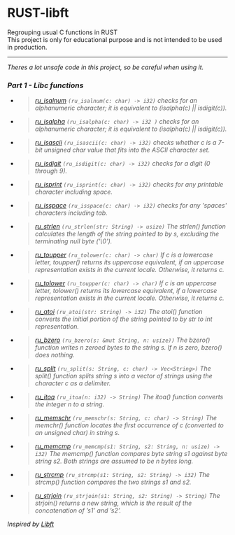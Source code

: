 # RUST-libft
Regrouping usual C functions in RUST <br>
This project is only for educational purpose and is not intended to be used in production.

---

<em> Theres a lot unsafe code in this project, so be careful when using it. <em>

### Part 1 - Libc functions

* > [ru_isalnum](/ru_isalnum.rs) `(ru_isalnum(c: char) -> i32)` checks for an alphanumeric character; it is equivalent to (isalpha(c) || isdigit(c)).

* > [ru_isalpha](/ru_isalpha.rs) `(ru_isalpha(c: char) -> i32 )` checks  for an alphanumeric character; it is equivalent to (isalpha(c) || isdigit(c)).

* > [ru_isascii](/ru_isascii.rs) `(ru_isascii(c: char) -> i32)` checks whether c is a 7-bit unsigned char value that fits into the ASCII character set.

* > [ru_isdigit](/ru_isdigit.rs) `(ru_isdigit(c: char) -> i32)` checks for a digit (0 through 9).

* > [ru_isprint](/ru_isprint.rs) `(ru_isprint(c: char) -> i32)` checks for any printable character including space.

* > [ru_isspace](/ru_isspace.rs) `(ru_isspace(c: char) -> i32)` checks for any 'spaces' characters including tab.

* > [ru_strlen](/ru_strlen.rs) `(ru_strlen(str: String) -> usize)` The strlen() function calculates the length of the string pointed to by s, excluding the terminating null byte ('\0').

* > [ru_toupper](/ru_toupper.rs) `(ru_tolower(c: char) -> char)` If  c  is a lowercase letter, toupper() returns its uppercase equivalent, if an uppercase representation exists in the current locale.  Otherwise, it returns c.

* > [ru_tolower](/ru_tolower.rs) `(ru_toupper(c: char) -> char)` If c is an uppercase letter, tolower() returns its lowercase equivalent, if a lowercase representation exists in the current  locale.   Otherwise, it returns c.

* > [ru_atoi](/ru_atoi.rs) `(ru_atoi(str: String) -> i32)` The atoi() function converts the initial portion of the string pointed to by str to int representation.

* > [ru_bzero](/ru_bzero.rs) `(ru_bzero(s: &mut String, n: usize))` The bzero() function writes n zeroed bytes to the string s.  If n is zero, bzero() does nothing.

* > [ru_split](/ru_split.rs) `(ru_split(s: String, c: char) -> Vec<String>)` The split() function splits string s into a vector of strings using the character c as a delimiter.

* > [ru_itoa](/ru_itoa.rs) `(ru_itoa(n: i32) -> String)` The itoa() function converts the integer n to a string.

* > [ru_memschr](/ru_memschr.rs) `(ru_memschr(s: String, c: char) -> String)` The memchr() function locates the first occurrence of c (converted to an unsigned char) in string s.

* > [ru_memcmp](/ru_memcmp.rs) `(ru_memcmp(s1: String, s2: String, n: usize) -> i32)` The memcmp() function compares byte string s1 against byte string s2.  Both strings are assumed to be n bytes long.

* > [ru_strcmp](/ru_strcmp.rs) `(ru_strcmp(s1: String, s2: String) -> i32)` The strcmp() function compares the two strings s1 and s2.

* > [ru_strjoin](/ru_strjoin.rs) `(ru_strjoin(s1: String, s2: String) -> String)` The strjoin() returns a new string, which is the result of the concatenation of ’s1’ and ’s2’.

Inspired by [<em> Libft </em>](https://github.com/andersonhsporto/ft-libft)
